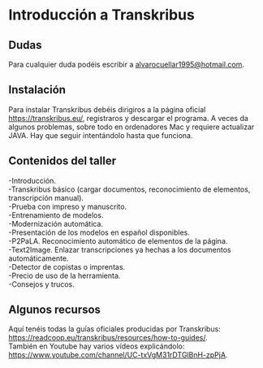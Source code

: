 # **Introducción a Transkribus**

<!-- SLIDES -->

## Dudas

Para cualquier duda podéis escribir a alvarocuellar1995@hotmail.com.

## Instalación

Para instalar Transkribus debéis dirigiros a la página oficial https://transkribus.eu/, registraros y descargar el programa. A veces da algunos problemas, sobre todo en ordenadores Mac y requiere actualizar JAVA. Hay que seguir intentándolo hasta que funciona.

## Contenidos del taller

-Introducción.  
-Transkribus básico (cargar documentos, reconocimiento de elementos, transcripción manual).  
-Prueba con impreso y manuscrito.  
-Entrenamiento de modelos.  
-Modernización automática.  
-Presentación de los modelos en español disponibles.  
-P2PaLA. Reconocimiento automático de elementos de la página.  
-Text2Image. Enlazar transcripciones ya hechas a los documentos automáticamente.  
-Detector de copistas o imprentas.  
-Precio de uso de la herramienta.  
-Consejos y trucos.  

## Algunos recursos

Aquí tenéis todas la guías oficiales producidas por Transkribus: https://readcoop.eu/transkribus/resources/how-to-guides/.  
También en Youtube hay varios vídeos explicándolo: https://www.youtube.com/channel/UC-txVgM31rDTGlBnH-zpPjA.



